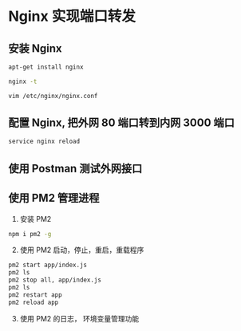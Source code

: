 # Nginx 实现端口转发

## 安装 Nginx

```sh
apt-get install nginx

nginx -t

vim /etc/nginx/nginx.conf

```

## 配置 Nginx, 把外网 80 端口转到内网 3000 端口

```sh
service nginx reload
```

## 使用 Postman 测试外网接口

## 使用 PM2 管理进程

1. 安装 PM2

```sh
npm i pm2 -g
```

2. 使用 PM2 启动，停止，重启，重载程序

```sh
pm2 start app/index.js
pm2 ls
pm2 stop all, app/index.js
pm2 ls
pm2 restart app
pm2 reload app
```

3. 使用 PM2 的日志， 环境变量管理功能
